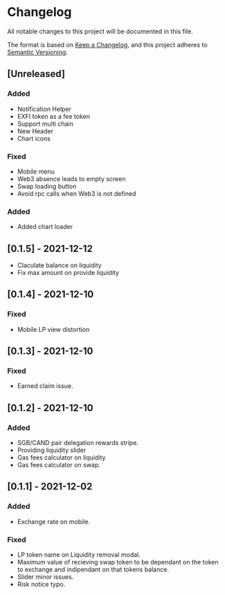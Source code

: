 # Changelog

All notable changes to this project will be documented in this file.

The format is based on [Keep a Changelog](https://keepachangelog.com/en/1.0.0/),
and this project adheres to [Semantic Versioning](https://semver.org/spec/v2.0.0.html).

## [Unreleased]

### Added

- Notification Helper
- EXFI token as a fee token
- Support multi chain
- New Header
- Chart icons

### Fixed

- Mobile menu
- Web3 absence leads to empty screen
- Swap loading button
- Avoid rpc calls when Web3 is not defined

### Added

- Added chart loader

## [0.1.5] - 2021-12-12

- Claculate balance on liquidity
- Fix max amount on provide liquidity

## [0.1.4] - 2021-12-10

### Fixed

- Mobile LP view distortion

## [0.1.3] - 2021-12-10

### Fixed

- Earned claim issue.

## [0.1.2] - 2021-12-10

### Added

- SGB/CAND pair delegation rewards stripe.
- Providing liquidity slider
- Gas fees calculator on liquidity
- Gas fees calculator on swap.

## [0.1.1] - 2021-12-02

### Added

- Exchange rate on mobile.

### Fixed

- LP token name on Liquidity removal modal.
- Maximum value of recieving swap token to be dependant on the token to exchange and indipendant on that tokens balance.
- Slider minor issues.
- Risk notice typo.
